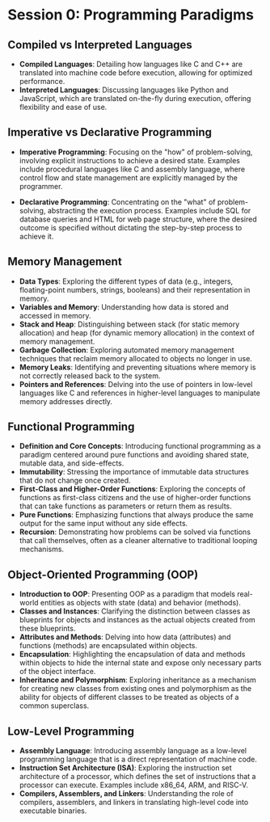# Session 0: Programming Paradigms

## Compiled vs Interpreted Languages

- **Compiled Languages**: Detailing how languages like C and C++ are translated into machine code before execution, allowing for optimized performance.
- **Interpreted Languages**: Discussing languages like Python and JavaScript, which are translated on-the-fly during execution, offering flexibility and ease of use.

## Imperative vs Declarative Programming

- **Imperative Programming**: Focusing on the "how" of problem-solving, involving explicit instructions to achieve a desired state. Examples include procedural languages like C and assembly language, where control flow and state management are explicitly managed by the programmer.

- **Declarative Programming**: Concentrating on the "what" of problem-solving, abstracting the execution process. Examples include SQL for database queries and HTML for web page structure, where the desired outcome is specified without dictating the step-by-step process to achieve it.

## Memory Management

- **Data Types**: Exploring the different types of data (e.g., integers, floating-point numbers, strings, booleans) and their representation in memory.
- **Variables and Memory**: Understanding how data is stored and accessed in memory.
- **Stack and Heap**: Distinguishing between stack (for static memory allocation) and heap (for dynamic memory allocation) in the context of memory management.
- **Garbage Collection**: Exploring automated memory management techniques that reclaim memory allocated to objects no longer in use.
- **Memory Leaks**: Identifying and preventing situations where memory is not correctly released back to the system.
- **Pointers and References**: Delving into the use of pointers in low-level languages like C and references in higher-level languages to manipulate memory addresses directly.

## Functional Programming

- **Definition and Core Concepts**: Introducing functional programming as a paradigm centered around pure functions and avoiding shared state, mutable data, and side-effects.
- **Immutability**: Stressing the importance of immutable data structures that do not change once created.
- **First-Class and Higher-Order Functions**: Exploring the concepts of functions as first-class citizens and the use of higher-order functions that can take functions as parameters or return them as results.
- **Pure Functions**: Emphasizing functions that always produce the same output for the same input without any side effects.
- **Recursion**: Demonstrating how problems can be solved via functions that call themselves, often as a cleaner alternative to traditional looping mechanisms.

## Object-Oriented Programming (OOP)

- **Introduction to OOP**: Presenting OOP as a paradigm that models real-world entities as objects with state (data) and behavior (methods).
- **Classes and Instances**: Clarifying the distinction between classes as blueprints for objects and instances as the actual objects created from these blueprints.
- **Attributes and Methods**: Delving into how data (attributes) and functions (methods) are encapsulated within objects.
- **Encapsulation**: Highlighting the encapsulation of data and methods within objects to hide the internal state and expose only necessary parts of the object interface.
- **Inheritance and Polymorphism**: Exploring inheritance as a mechanism for creating new classes from existing ones and polymorphism as the ability for objects of different classes to be treated as objects of a common superclass.

## Low-Level Programming

- **Assembly Language**: Introducing assembly language as a low-level programming language that is a direct representation of machine code.
- **Instruction Set Architecture (ISA)**: Exploring the instruction set architecture of a processor, which defines the set of instructions that a processor can execute. Examples include x86_64, ARM, and RISC-V.
- **Compilers, Assemblers, and Linkers**: Understanding the role of compilers, assemblers, and linkers in translating high-level code into executable binaries.